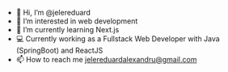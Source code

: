 - 👋 Hi, I’m @jelereduard
- 👀 I’m interested in web development
- 🌱 I’m currently learning Next.js
- :computer: Currently working as a Fullstack Web Developer with Java (SpringBoot) and ReactJS
- 📫 How to reach me jelereduardalexandru@gmail.com

<!---
jelereduard/jelereduard is a ✨ special ✨ repository because its `README.md` (this file) appears on your GitHub profile.
You can click the Preview link to take a look at your changes.
--->
